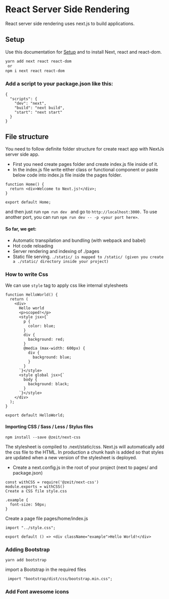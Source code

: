 
# React Server Side Rendering

React server side rendering uses next.js to build applications.

## Setup

Use this documentation for [Setup](https://nextjs.org/docs/) and to install Next, react and react-dom.

```bash
yarn add next react react-dom
 or 
npm i next react react-dom
```

### Add a script to your package.json like this:

```
{
  "scripts": {
    "dev": "next",
    "build": "next build",
    "start": "next start"
  }
}
```

## File structure
You need to follow definite folder structure for create react app with NextJs server side app.

- First you need create pages folder and create index.js file inside of it.
- In the index.js file write either class or functional component or paste below code into index.js file inside the pages folder.
```
function Home() {
  return <div>Welcome to Next.js!</div>;
}

export default Home;
```
and then just run ```npm run dev ```  and go to ```http://localhost:3000.``` To use another port, you can run ```npm run dev -- -p <your port here>```.

#### So far, we get:

- Automatic transpilation and bundling (with webpack and babel)
- Hot code reloading
- Server rendering and indexing of ./pages
- Static file serving. ```./static/ is mapped to /static/ (given you create a ./static/ directory inside your project)```

### How to write Css
 We can use ``` style ``` tag to apply css like internal stylesheets
```
function HelloWorld() {
  return (
    <div>
      Hello world
      <p>scoped!</p>
      <style jsx>{`
        p {
          color: blue;
        }
        div {
          background: red;
        }
        @media (max-width: 600px) {
          div {
            background: blue;
          }
        }
      `}</style>
      <style global jsx>{`
        body {
          background: black;
        }
      `}</style>
    </div>
  );
}

export default HelloWorld;
```


#### Importing CSS / Sass / Less / Stylus files

```
npm install --save @zeit/next-css
```
The stylesheet is compiled to .next/static/css. Next.js will automatically add the css file to the HTML. In production a chunk hash is added so that styles are updated when a new version of the stylesheet is deployed.

- Create a next.config.js in the root of your project (next to pages/ and package.json)

``` // next.config.js
const withCSS = require('@zeit/next-css')
module.exports = withCSS()
Create a CSS file style.css
```

```
.example {
  font-size: 50px;
}
```
Create a page file pages/home/index.js

```
import "../style.css";

export default () => <div className="example">Hello World!</div>
```

### Adding Bootstrap

``` 
yarn add bootstrap
 ```

import a Bootstrap in the required files

```
 import "bootstrap/dist/css/bootstrap.min.css"; 
```

### Add Font awesome icons
